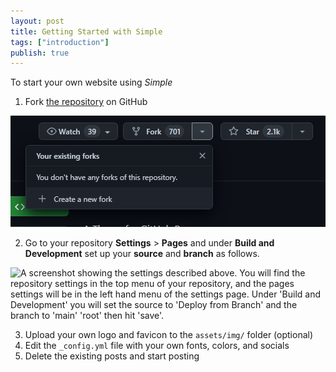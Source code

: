 ```yaml
---
layout: post
title: Getting Started with Simple
tags: ["introduction"]
publish: true
---
```


To start your own website using *Simple*

1. Fork [the repository](https://github.com/danaamundsen/simple) on GitHub

![A screenshot showing where to find the 'fork' option. On the repository page, the 'fork' option appears on the top right next to the 'watch' and 'star' buttons. there is a drop down menu from 'fork, and the last option reads '+ Create a new fork' this is the option that you want.](/assets/img/post/getting-started-01.png)

2. Go to your repository **Settings** > **Pages** and under **Build and Development** set up your **source** and **branch** as follows.

![A screenshot showing the settings described above. You will find the repository settings in the top menu of your repository, and the pages settings will be in the left hand menu of the settings page. Under 'Build and Development' you will set the source to 'Deploy from Branch' and the branch to 'main' 'root' then hit 'save'.](assets/img/post/getting-started-02)

3. Upload your own logo and favicon to the `assets/img/` folder (optional)
4. Edit the `_config.yml` file with your own fonts, colors, and socials
5. Delete the existing posts and start posting
